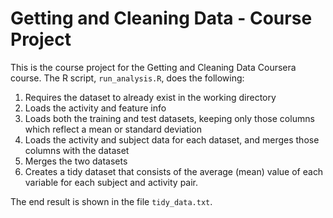 # Getting and Cleaning Data - Course Project

This is the course project for the Getting and Cleaning Data Coursera course.
The R script, `run_analysis.R`, does the following:

1. Requires the dataset to already exist in the working directory
2. Loads the activity and feature info
3. Loads both the training and test datasets, keeping only those columns which
   reflect a mean or standard deviation
4. Loads the activity and subject data for each dataset, and merges those
   columns with the dataset
5. Merges the two datasets
6. Creates a tidy dataset that consists of the average (mean) value of each
   variable for each subject and activity pair.

The end result is shown in the file `tidy_data.txt`.
